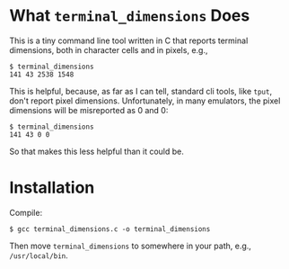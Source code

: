 # What `terminal_dimensions` Does

This is a tiny command line tool written in C that reports terminal
dimensions, both in character cells and in pixels, e.g.,

~~~
$ terminal_dimensions
141 43 2538 1548
~~~

This is helpful, because, as far as I can tell, standard cli tools, like `tput`, don't report pixel
dimensions. Unfortunately, in many emulators, the pixel dimensions will be misreported as 0 and 0:

~~~
$ terminal_dimensions
141 43 0 0
~~~

So that makes this less helpful than it could be.

# Installation

Compile:

    $ gcc terminal_dimensions.c -o terminal_dimensions

Then move `terminal_dimensions` to somewhere in your path, e.g., `/usr/local/bin`.



